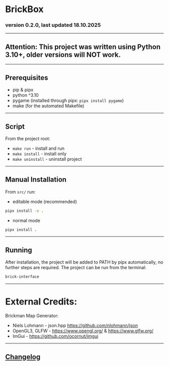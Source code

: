 # BrickBox

### version 0.2.0, last updated 18.10.2025

----

## Attention: This project was written using Python 3.10+, older versions will NOT work.

----

## Prerequisites
* pip & pipx
* python ^3.10
* pygame (installed through pipx: ```pipx install pygame```)
* make (for the automated Makefile)

----

## Script
From the project root:
* ``` make run ``` - install and run
* ``` make install ``` - install only
* ``` make uninstall ``` - uninstall project

----

## Manual Installation
From ```src/``` run:
* editable mode (recommended)
```sh
pipx install -e .
```
* normal mode
```sh
pipx install .
```

----

## Running
After installation, the project will be added to PATH by pipx automatically, no further steps are required.
The project can be run from the terminal:
```sh
brick-interface
```

----

# External Credits:

Brickman Map Generator:
* Niels Lohmann - json.hpp https://github.com/nlohmann/json
* OpenGL3, GLFW - https://www.opengl.org/ & https://www.glfw.org/
* ImGui - https://github.com/ocornut/imgui

----

## [Changelog](./changelog.md)

